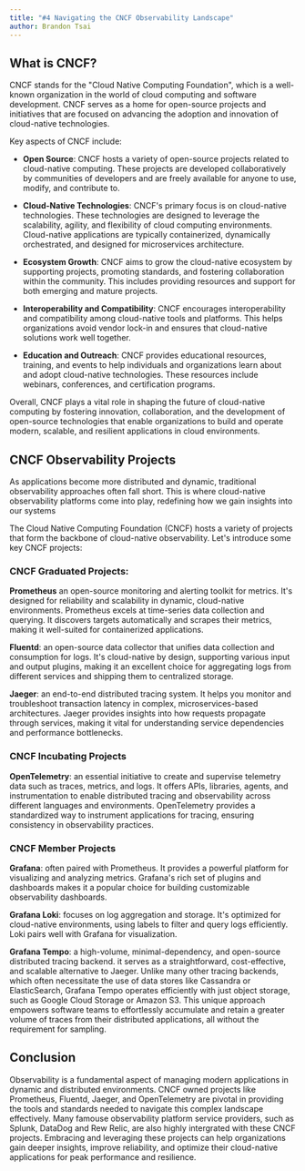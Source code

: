 ```yaml
---
title: "#4 Navigating the CNCF Observability Landscape"
author: Brandon Tsai
---
```


What is CNCF?
----------------------------------------------------------------

CNCF stands for the "Cloud Native Computing Foundation", which is a well-known organization in the world of cloud computing and software development. CNCF serves as a home for open-source projects and initiatives that are focused on advancing the adoption and innovation of cloud-native technologies.

Key aspects of CNCF include:

- **Open Source**: CNCF hosts a variety of open-source projects related to cloud-native computing. These projects are developed collaboratively by communities of developers and are freely available for anyone to use, modify, and contribute to.

- **Cloud-Native Technologies**: CNCF's primary focus is on cloud-native technologies. These technologies are designed to leverage the scalability, agility, and flexibility of cloud computing environments. Cloud-native applications are typically containerized, dynamically orchestrated, and designed for microservices architecture.

- **Ecosystem Growth**: CNCF aims to grow the cloud-native ecosystem by supporting projects, promoting standards, and fostering collaboration within the community. This includes providing resources and support for both emerging and mature projects.

- **Interoperability and Compatibility**: CNCF encourages interoperability and compatibility among cloud-native tools and platforms. This helps organizations avoid vendor lock-in and ensures that cloud-native solutions work well together.

- **Education and Outreach**: CNCF provides educational resources, training, and events to help individuals and organizations learn about and adopt cloud-native technologies. These resources include webinars, conferences, and certification programs.

Overall, CNCF plays a vital role in shaping the future of cloud-native computing by fostering innovation, collaboration, and the development of open-source technologies that enable organizations to build and operate modern, scalable, and resilient applications in cloud environments.


CNCF Observability Projects
---------------------

As applications become more distributed and dynamic, traditional observability approaches often fall short. This is where cloud-native observability platforms come into play, redefining how we gain insights into our systems

The Cloud Native Computing Foundation (CNCF) hosts a variety of projects that form the backbone of cloud-native observability. 
Let's introduce some key CNCF projects:

### CNCF Graduated Projects:

**Prometheus** an open-source monitoring and alerting toolkit for metrics. It's designed for reliability and scalability in dynamic, cloud-native environments. Prometheus excels at time-series data collection and querying. It discovers targets automatically and scrapes their metrics, making it well-suited for containerized applications.

**Fluentd**: an open-source data collector that unifies data collection and consumption for logs. It's cloud-native by design, supporting various input and output plugins, making it an excellent choice for aggregating logs from different services and shipping them to centralized storage.

**Jaeger**: an end-to-end distributed tracing system. It helps you monitor and troubleshoot transaction latency in complex, microservices-based architectures. Jaeger provides insights into how requests propagate through services, making it vital for understanding service dependencies and performance bottlenecks.

### CNCF Incubating Projects 

**OpenTelemetry**: an essential initiative to create and supervise telemetry data such as traces, metrics, and logs. It offers APIs, libraries, agents, and instrumentation to enable distributed tracing and observability across different languages and environments. OpenTelemetry provides a standardized way to instrument applications for tracing, ensuring consistency in observability practices.

### CNCF Member Projects

**Grafana**: often paired with Prometheus. It provides a powerful platform for visualizing and analyzing metrics. Grafana's rich set of plugins and dashboards makes it a popular choice for building customizable observability dashboards.

**Grafana Loki**: focuses on log aggregation and storage. It's optimized for cloud-native environments, using labels to filter and query logs efficiently. Loki pairs well with Grafana for visualization.

**Grafana Tempo**: a high-volume, minimal-dependency, and open-source distributed tracing backend. it serves as a straightforward, cost-effective, and scalable alternative to Jaeger. Unlike many other tracing backends, which often necessitate the use of data stores like Cassandra or ElasticSearch, Grafana Tempo operates efficiently with just object storage, such as Google Cloud Storage or Amazon S3. This unique approach empowers software teams to effortlessly accumulate and retain a greater volume of traces from their distributed applications, all without the requirement for sampling.


Conclusion
----------

Observability is a fundamental aspect of managing modern applications in dynamic and distributed environments. CNCF owned projects like Prometheus, Fluentd, Jaeger, and OpenTelemetry are pivotal in providing the tools and standards needed to navigate this complex landscape effectively. Many famouse observability platform service providers, such as Splunk, DataDog and Rew Relic, are also highly intergrated with these CNCF projects.
Embracing and leveraging these projects can help organizations gain deeper insights, improve reliability, and optimize their cloud-native applications for peak performance and resilience.